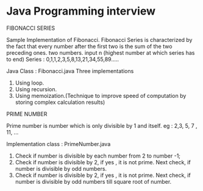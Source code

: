 # Java Programming interview 

FIBONACCI SERIES

Sample Implementation of Fibonacci. Fibonacci Series is characterized by the fact that
every number after the first two is the sum of the two preceding ones. two
numbers. input n (highest number at which series has to end) Series :
0,1,1,2,3,5,8,13,21,34,55,89..... 

Java Class : Fibonacci.java
Three implementations 
1. Using loop. 
2. Using recursion. 
3. Using memoization.(Technique to improve speed of
   computation by storing complex calculation results)
   
PRIME NUMBER

Prime number is number which is only divisible by 1 and itself.
eg : 2,3, 5, 7 , 11, ...

Implementation class : PrimeNumber.java

1. Check if number is divisible by each number from 2 to number -1;
2. Check if number is divisible by 2, if yes , it is not prime. 
	Next check, if number is divisible by odd numbers.
3. Check if number is divisible by 2, if yes , it is not prime. 
	Next check, if number is divisible by odd numbers till square root of number.
	
	
   

